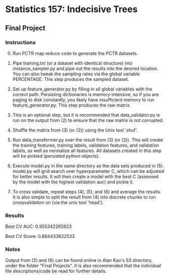 Statistics 157: Indecisive Trees
================

## Final Project

### Instructions
0. Run PCTR map reduce code to generate the PCTR datasets.

1. Pipe training.txt (or a dataset with identical structure) into instance_sampler.py and pipe out the results into the desired location. You can also tweak the sampling rates via the global variable PERCENTAGE. This step produces the sampled dataset.

2. Set up feature_generator.py by filling in all global variables with the correct path. Persisting dictionaries is memory-intensive, so if you are paging to disk constantly, you likely have insufficient memory to run feature_generator.py. This step produces the raw matrix.

3. This is an optional step, but it is recommended that data_validator.py is run on the output from (2) to ensure that the raw matrix is not corrupted.

4. Shuffle the matrix from (3) (or (2)) using the Unix tool 'shuf'.

5. Run data_transformer.py over the result from (3) (or (2)). This will create the training features, training labels, validation features, and validation labels, as well as normalize all features. All datasets created in this step will be pickled (persisted python objects).

6. Execute model.py in the same directory as the data sets produced in (5). model.py will grid search over hyperparameter C, which can be adjusted for better results. It will then create a model with the best C (assessed by the model with the highest validation auc) and pickle it.

7. To cross validate, repeat steps (4), (5), and (6) and average the results. It is also simple to split the result from (4) into discrete chunks to run crossvalidation on (via the unix tool 'head').

### Results
Best CV AUC: 0.955342265923

Best CV Score: 0.884433622533

### Notes
Output from (2) and (6) can be found online in Alan Kao's S3 directory, under the folder "Final Projects". It is also recommended that the individual file descriptions/code be read for further details.
